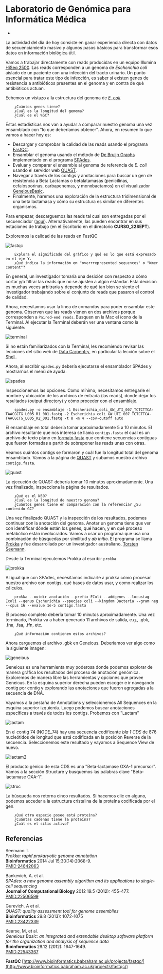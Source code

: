 # Laboratorio de Genómica para Informática Médica
-
La actividad del día de hoy consiste en ganar experiencia directa con datos de secuenciamiento masivo y algunos pasos básicos para transformar esos datos en información biológica útil.  

Vamos a trabajar directamente con reads producidas en un equipo Illumina [HiSeq 2500](http://www.illumina.com/systems/hiseq_2500_1500.html). Las reads corresponden a un genoma de *Escherichia coli* aislado de un paciente con una infección del tracto urinario. Un punto esencial para tratar este tipo de infección, es saber si existen genes de resistencia a antibióticos presentes en el genoma y en contra de qué antibióticos actuan.  

Échemos un vistazo a la estructura del genoma de [*E. coli*](http://www.ncbi.nlm.nih.gov/genome/?term=escherichia%20coli).  

		¿Cuántos genes tiene?
		¿Cuál es la longitud del genoma?
		¿Cuál es el %GC?

Éstas estadísticas nos van a ayudar a comparar nuestro genoma una vez ensamblado con "lo que deberíamos obtener". Ahora, en resumen lo que vamos a hacer hoy es:  

* Descargar y comprobar la calidad de las reads usando el programa [FastQC](http://www.bioinformatics.babraham.ac.uk/projects/download.html).  
* Ensamblar el genoma usando el método de [De Bruijn Graphs](http://www.nature.com/nbt/journal/v29/n11/pdf/nbt.2023.pdf) implementado en el programa [SPAdes](http://bioinf.spbau.ru/spades).  
* Evaluar y comparar el ensamble al genoma de referencia de *E. coli* usando el servidor web [QUAST](http://quast.bioinf.spbau.ru).
* Navegar a través de los contigs y anotaciones para buscar un gen de resistencia a Beta Lactamas o betalatamasas (penicilinas, cefalosporinas, carbapenemas, y monobactamos) en el visualizador [GeneiousBasic](http://www.geneious.com/download).
* Finalmente, haremos una exploración de la estructura tridimensional de una beta lactamasa y cómo su estructura es similar en diferentes organismos.   

Para empezar, descarguemos las reads tal cual son entregadas por el secuenciador ([aquí](https://www.dropbox.com/s/7gh1343s4yk0rsf/reads.zip?dl=0)). Alternativamente, las pueden encontrar en sus estaciones de trabajo (en el Escritorio en el directorio **CURSO_22SEPT**).

Exploremos la calidad de las reads en FastQC

![fastqc](https://github.com/microgenomics/tutorials/raw/master/img/Screenshot%202016-09-21%2023.00.22.png)  

		Explora el significado del gráfico y qué es lo que está expresado en el eje Y.  
		¿Qué indica la información en "overrrepresented sequences" o "Kmer content"?

En general, un investigador tomaría una desición con respecto a cómo cortar y/o filtrar las reads que no se ajusten a algún estándar. Esta decisión es muchas veces arbitraria y depende de qué tan bien se siente el investigador trabajando sobre el conjunto de reads que pasaron el control de calidad.  

Ahora, necesitamos usar la línea de comandos para poder ensamblar este genoma. Observen que las reads vienen en dos archivos porque corresponden a `Paired-end reads`. Busquen en la Mac el ícono de la Terminal. Al ejecutar la Terminal deberán ver una ventana como la siguiente:  

![terminal](https://github.com/microgenomics/tutorials/raw/master/img/term.png)

Si no están familiarizados con la Terminal, les recomiendo revisar las lecciones del sitio web de [Data Carpentry](http://www.datacarpentry.org), en particular la lección sobre el [Shell](http://www.datacarpentry.org/shell-genomics/lessons/01_the_filesystem.html).

Ahora, al escribir `spades.py` debería ejecutarse el ensamblador SPAdes y mostrarnos el menú de ayuda:

![spades](https://github.com/microgenomics/tutorials/raw/master/img/spades.png)

Inspeccionemos las opciones. Como mínimo, necesitamos entregarle el nombre y ubicación de los archivos de entrada (las reads), donde dejar los resultados (output directory) y cómo proceder con el ensamblaje.

		spades.py -o ensamblaje -1 Escherichia_coli_GW_UTI_007_TCTCTTCA-TAACGCTG_L005_R1_001.fastq -2 Escherichia_coli_GW_UTI_007_TCTCTTCA-TAACGCTG_L005_R2_001.fastq -t 8 -m 4 --cov-cutoff auto

El ensamblaje en total debería tomar aproximadamente 5 a 10 minutos. El archivo resultante que nos interesa se llama `contigs.fasta` el cual es un archivo de texto plano en [formato fasta](https://en.wikipedia.org/wiki/FASTA_format) que contiene secuencias contiguas que fueron formadas a partir de sobreponer las reads unas con otras.

Veamos cuántos contigs se formaron y cuál fue la longitud total del genoma ensamblado. Vamos a la página de [QUAST](http://quast.bioinf.spbau.ru) y subamos nuestro archivo `contigs.fasta`.

![quast](https://github.com/microgenomics/tutorials/raw/master/img/quast.png)

La ejecución de QUAST debería tomar 10 minutos aproximadamente. Una vez finalizado, inspecciona la página de resultados.

		¿Qué es el N50?
		¿Cuál es la longitud de nuestro genoma?
		¿Cuántos genes tiene en comparación con la referencia? ¿Su contenido GC?

Una vez finalizado QUAST y la inspección de los resultados, podemos continuar con la anotación del genoma. Anotar un genoma tiene que ver con identificar dónde están los genes, qué hacen, y en qué proceso metabólico están involucrados. Vamos a usar un programa que usa una combinación de búsquedas por similitud y *ab initio*. El programa se llama [Prokka](https://github.com/tseemann/prokka) y fue desarrollado por un investigador australiano, [Torsten Seemann](https://twitter.com/torstenseemann).

Desde la Terminal ejecutemos Prokka al escribir `prokka`

![prokka](https://github.com/microgenomics/tutorials/raw/master/img/prokkaterm.png)

Al igual que con SPAdes, necesitamos indicarle a prokka cómo procesar nuestro archivo con contigs, qué bases de datos usar, y como realizar los cálculos.

		prokka --outdir anotación --prefix EColi --addgenes --locustag Ecoli --genus Escherichia --species coli --kingdom Bacteria --gram neg --cpus 16 --evalue 1e-5 contigs.fasta

El proceso completo debería tomar 10 minutos aproximadamente. Una vez terminado, Prokka va a haber generado 11 archivos de salida, e.g., .gbk, .fna, .faa, .ffn, etc.

		¿Qué información contienen estos archivos?

Ahora carguemos el archivo .gbk en Geneious. Deberíamos ver algo como la siguiente imagen:

![geneious](https://github.com/microgenomics/tutorials/raw/master/img/geneious.png)

Geneious es una herramienta muy poderosa donde podemos explorar de manera gráfica los resultados del proceso de anotación genómica. Exploremos de manera libre las herramientas y opciones que provee Geneious. En la esquina superior derecha pueden escoger e ir navegando contig por contig y explorando las anotaciones que fueron agregadas a la secuencia de DNA.

Vayamos a la pestaña de Annotations y seleccionemos All Sequences en la esquina superior izquierda. Luego podemos buscar anotaciones específicas a través de todos los contigs. Probemos con "Lactam"

![lactam](https://github.com/microgenomics/tutorials/raw/master/img/lactam.png)

En el contig 74 (NODE_74) hay una secuencia codificante *bla 1 CDS* de 876 nucleótidos de longitud que está codificada en la posición Reverse de la secuencia. Seleccionemos este resultado y vayamos a Sequence View de nuevo.

![lactam2](https://github.com/microgenomics/tutorials/raw/master/img/lactam2.png)

El producto génico de esta CDS es una "Beta-lactamase OXA-1 precursor". Vamos a la sección Structure y busquemos las palabras clave "Beta-lactamase OXA-1".

![struc](https://github.com/microgenomics/tutorials/raw/master/img/struc.png)

La búsqueda nos retorna cinco resultados. Si hacemos clic en alguno, podemos acceder a la estructura cristalina de la proteína codificada por el gen.

		¿Qué otra especie posee está proteína?
		¿Cuántas cadenas tiene la proteína?
		¿Cuál es el sitio activo?

## Referencias

Seemann T.  
*Prokka: rapid prokaryotic genome annotation*  
**Bioinformatics** 2014 Jul 15;30(14):2068-9.   
[PMID:24642063](http://www.ncbi.nlm.nih.gov/pubmed/24642063)  

Bankevich, A. et al.  
*SPAdes: a new genome assembly algorithm and its applications to single-cell sequencing*  
**Journal of Computational Biology** 2012 19.5 (2012): 455-477.  
[PMID:22506599](https://www.ncbi.nlm.nih.gov/pubmed/22506599)  

Gurevich, A et al.  
*QUAST: quality assessment tool for genome assemblies*  
**Bioinformatics** 29.8 (2013): 1072-1075  
[PMID:23422339](https://www.ncbi.nlm.nih.gov/pubmed/23422339)  

Kearse, M, et al.  
*Geneious Basic: an integrated and extendable desktop software platform for the organization and analysis of sequence data*  
**Bioinformatics** 28.12 (2012): 1647-1649.  
[PMID:22543367](https://www.ncbi.nlm.nih.gov/pubmed/22543367)  

**FastQC**
[http://www.bioinformatics.babraham.ac.uk/projects/fastqc/](http://www.bioinformatics.babraham.ac.uk/projects/fastqc/)
